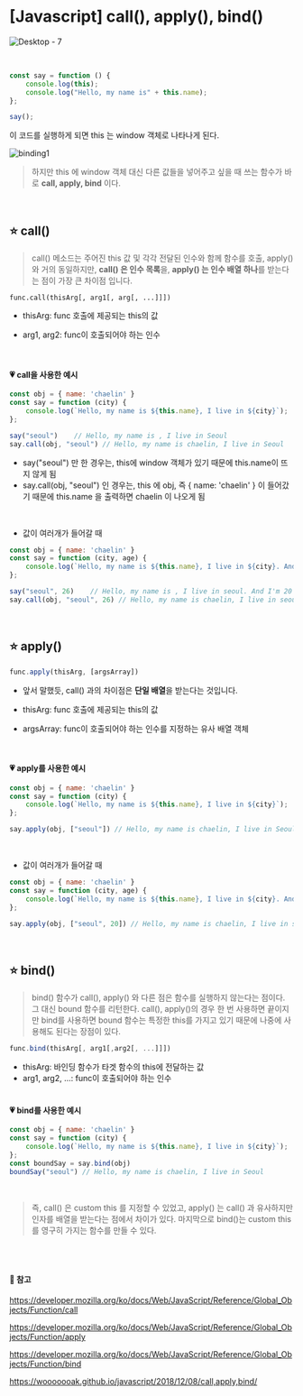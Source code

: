 # [Javascript] call(), apply(), bind() 

![Desktop - 7](https://github.com/chaedev3/algorithm/assets/109324466/55dcdd49-201a-42c6-8109-e994f536cf37)

<br>

```javascript
const say = function () {
	console.log(this); 
	console.log("Hello, my name is" + this.name); 
}; 

say(); 
```

이 코드를 실행하게 되면 this 는 window 객체로 나타나게 된다. 

![binding1](https://github.com/chaedev3/algorithm/assets/109324466/da200051-f87e-4b84-b949-176136d8186d)



> 하지만 this 에 window 객체 대신 다른 값들을 넣어주고 싶을 때 쓰는 함수가 바로 **call, apply, bind** 이다. 

<br> 

## ⭐ call() 

> call() 메소드는 주어진 this 값 및 각각 전달된 인수와 함께 함수를 호출, apply() 와 거의 동일하지만, **call() 은 인수 목록**을, **apply() 는 인수 배열 하나**를 받는다는 점이 가장 큰 차이점 입니다. 

```
func.call(thisArg[, arg1[, arg[, ...]]])
```

- thisArg: func 호출에 제공되는 this의 값

- arg1, arg2: func이 호출되어야 하는 인수 

<br>

#### 💗 call을 사용한 예시 

```javascript
const obj = { name: 'chaelin' }
const say = function (city) {
	console.log(`Hello, my name is ${this.name}, I live in ${city}`); 
}; 

say("seoul")    // Hello, my name is , I live in Seoul  
say.call(obj, "seoul") // Hello, my name is chaelin, I live in Seoul   
```

- say("seoul") 만 한 경우는,  this에 window 객체가 있기 때문에 this.name이 뜨지 않게 됨 
- say.call(obj, "seoul") 인 경우는, this 에 obj, 즉 { name: 'chaelin' } 이 들어갔기 때문에 this.name 을 출력하면 chaelin 이 나오게 됨 

<br>

- 값이 여러개가 들어갈 때 

```javascript
const obj = { name: 'chaelin' }
const say = function (city, age) {
	console.log(`Hello, my name is ${this.name}, I live in ${city}. And I'm ${age} years old`); 
}; 

say("seoul", 26)    // Hello, my name is , I live in seoul. And I'm 20 years old 
say.call(obj, "seoul", 26) // Hello, my name is chaelin, I live in seoul. And I'm 20 years old
```

<br>

## ⭐ apply() 

```javascript
func.apply(thisArg, [argsArray]) 
```

- 앞서 말했듯, call() 과의 차이점은 **단일 배열**을 받는다는 것입니다. 

- thisArg: func 호출에 제공되는 this의 값

- argsArray: func이 호출되어야 하는 인수를 지정하는 유사 배열 객체 

<br>

#### 💗 apply를 사용한 예시 

```javascript
const obj = { name: 'chaelin' }
const say = function (city) {
	console.log(`Hello, my name is ${this.name}, I live in ${city}`); 
};

say.apply(obj, ["seoul"]) // Hello, my name is chaelin, I live in Seoul 
```

<br>

- 값이 여러개가 들어갈 때

```javascript
const obj = { name: 'chaelin' }
const say = function (city, age) {
	console.log(`Hello, my name is ${this.name}, I live in ${city}. And I'm ${age} years old`); 
};  

say.apply(obj, ["seoul", 20]) // Hello, my name is chaelin, I live in seoul. And I'm 20 years old
```

<br>



## ⭐ bind() 

> bind() 함수가 call(), apply() 와 다른 점은 함수를 실행하지 않는다는 점이다. 그 대신 bound 함수를 리턴한다. call(), apply()의 경우 한 번 사용하면 끝이지만 bind를 사용하면 bound 함수는 특정한 this를 가지고 있기 때문에 나중에 사용해도 된다는 장점이 있다. 

```javascript
func.bind(thisArg[, arg1[,arg2[, ...]]]) 
```

- thisArg: 바인딩 함수가 타겟 함수의 this에 전달하는 값
- arg1, arg2, ...: func이 호출되어야 하는 인수  

#### <br> 💗 bind를 사용한 예시 

```javascript
const obj = { name: 'chaelin' }
const say = function (city) {
	console.log(`Hello, my name is ${this.name}, I live in ${city}`); 
};
const boundSay = say.bind(obj)  
boundSay("seoul") // Hello, my name is chaelin, I live in Seoul  
```

<br>

> 즉, call() 은 custom this 를 지정할 수 있었고, apply() 는 call() 과 유사하지만 인자를 배열을 받는다는 점에서 차이가 있다. 마지막으로 bind()는 custom this를 영구히 가지는 함수를 만들 수 있다. 

<br>

<br>

#### 📒 참고 

https://developer.mozilla.org/ko/docs/Web/JavaScript/Reference/Global_Objects/Function/call 

https://developer.mozilla.org/ko/docs/Web/JavaScript/Reference/Global_Objects/Function/apply 

https://developer.mozilla.org/ko/docs/Web/JavaScript/Reference/Global_Objects/Function/bind 

https://wooooooak.github.io/javascript/2018/12/08/call,apply,bind/ 